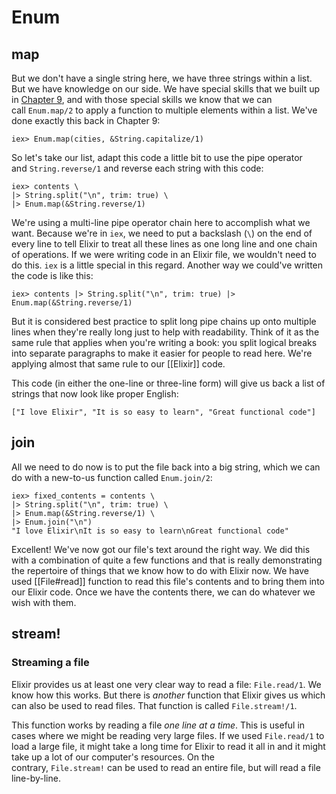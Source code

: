 # Enum

## map

But we don't have a single string here, we have three strings within a list. But we have knowledge on our side. We have special skills that we built up in [Chapter 9](https://joyofelixir.com/9-lists), and with those special skills we know that we can call `Enum.map/2` to apply a function to multiple elements within a list. We've done exactly this back in Chapter 9:

```
iex> Enum.map(cities, &String.capitalize/1)
```

So let's take our list, adapt this code a little bit to use the pipe operator and `String.reverse/1` and reverse each string with this code:

```
iex> contents \
|> String.split("\n", trim: true) \
|> Enum.map(&String.reverse/1)
```

We're using a multi-line pipe operator chain here to accomplish what we want. Because we're in `iex`, we need to put a backslash (`\`) on the end of every line to tell Elixir to treat all these lines as one long line and one chain of operations. If we were writing code in an Elixir file, we wouldn't need to do this. `iex` is a little special in this regard. Another way we could've written the code is like this:

```
iex> contents |> String.split("\n", trim: true) |> Enum.map(&String.reverse/1)
```

But it is considered best practice to split long pipe chains up onto multiple lines when they're really long just to help with readability. Think of it as the same rule that applies when you're writing a book: you split logical breaks into separate paragraphs to make it easier for people to read here. We're applying almost that same rule to our [[Elixir]] code.

This code (in either the one-line or three-line form) will give us back a list of strings that now look like proper English:

```
["I love Elixir", "It is so easy to learn", "Great functional code"]
```

## join

All we need to do now is to put the file back into a big string, which we can do with a new-to-us function called `Enum.join/2`:

```
iex> fixed_contents = contents \
|> String.split("\n", trim: true) \
|> Enum.map(&String.reverse/1) \
|> Enum.join("\n")
"I love Elixir\nIt is so easy to learn\nGreat functional code"
```

Excellent! We've now got our file's text around the right way. We did this with a combination of quite a few functions and that is really demonstrating the repertoire of things that we know how to do with Elixir now. We have used [[File#read]] function to read this file's contents and to bring them into our Elixir code. Once we have the contents there, we can do whatever we wish with them.

## stream!

### Streaming a file

Elixir provides us at least one very clear way to read a file: `File.read/1`. We know how this works. But there is _another_ function that Elixir gives us which can also be used to read files. That function is called `File.stream!/1`.

This function works by reading a file _one line at a time_. This is useful in cases where we might be reading very large files. If we used `File.read/1` to load a large file, it might take a long time for Elixir to read it all in and it might take up a lot of our computer's resources. On the contrary, `File.stream!` can be used to read an entire file, but will read a file line-by-line.

